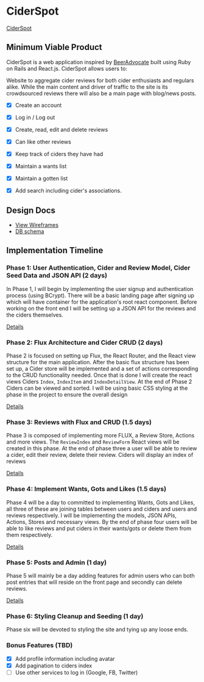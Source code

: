 # CiderSpot
[CiderSpot](http://www.ciderspot.com)

## Minimum Viable Product

CiderSpot is a web application inspired by [BeerAdvocate](http://www.beeradvocate.com/) built using Ruby on Rails and React.js. CiderSpot allows users to:

Website to aggregate cider reviews for both cider enthusiasts and regulars alike. While the main content and driver of traffic to the site is its crowdsourced reviews there will also be a main page with blog/news posts.

- [x] Create an account
- [x] Log in / Log out
- [x] Create, read, edit and delete reviews
- [x] Can like other reviews
- [x] Keep track of ciders they have had
- [x] Maintain a wants list
- [x] Maintain a gotten list
- [x] Add search including cider's associations.


## Design Docs
* [View Wireframes][view]
* [DB schema][schema]

[view]: ./docs/views.md
[schema]: ./docs/schema.md

## Implementation Timeline

### Phase 1: User Authentication, Cider and Review Model, Cider Seed Data and JSON API (2 days)

In Phase 1, I will begin by implementing the user signup and authentication process (using BCrypt). There will be a basic landing page after signing up which will have container for the application's root react component. Before working on the front end I will be setting up a JSON API for the reviews and the ciders themselves.

[Details][phase-one]

### Phase 2: Flux Architecture and Cider CRUD (2 days)

Phase 2 is focused on setting up Flux, the React Router, and the React view structure for the main application. After the basic flux structure has been set up, a Cider store will be implemented and a set of actions corresponding to the CRUD functionality needed. Once that is done I will create the react views Ciders `Index`, `IndexItem` and `IndexDetailView`. At the end of Phase 2 Ciders can be viewed and sorted. I will be using basic CSS styling at the phase in the project to ensure the overall design

[Details][phase-two]

### Phase 3: Reviews with Flux and CRUD (1.5 days)

Phase 3 is composed of implementing more FLUX, a Review Store, Actions and more views. The `ReviewIndex` and  `ReviewForm` React views will be created in this phase. At the end of phase three a user will be able to review a cider, edit their review, delete their review. Ciders will display an index of reviews

[Details][phase-three]

### Phase 4: Implement Wants, Gots and Likes (1.5 days)

Phase 4 will be a day to committed to implementing Wants, Gots and Likes, all three of these are joining tables between users and ciders and users and reviews respectively. I will be implementing the models, JSON APIs, Actions, Stores and necessary views. By the end of phase four users will be able to like reviews and put ciders in their wants/gots or delete them from them respectively.

[Details][phase-four]

### Phase 5: Posts and Admin (1 day)

Phase 5 will mainly be a day adding features for admin users who can both post entries that will reside on the front page and secondly can delete reviews.

[Details][phase-five]

### Phase 6: Styling Cleanup and Seeding (1 day)
Phase six will be devoted to styling the site and tying up any loose ends.

### Bonus Features (TBD)
- [x] Add profile information including avatar
- [x] Add pagination to ciders index
- [ ] Use other services to log in (Google, FB, Twitter)

[phase-one]: ./docs/phases/phase1.md
[phase-two]: ./docs/phases/phase2.md
[phase-three]: ./docs/phases/phase3.md
[phase-four]: ./docs/phases/phase4.md
[phase-five]: ./docs/phases/phase5.md
